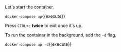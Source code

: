 Let's start the container. 

`docker-compose up`{{execute}} 

Press `CTRL+c` __twice__ to exit once it's up.

To run the container in the background, add the `-d` flag. 

`docker-compose up -d`{{execute}} 

